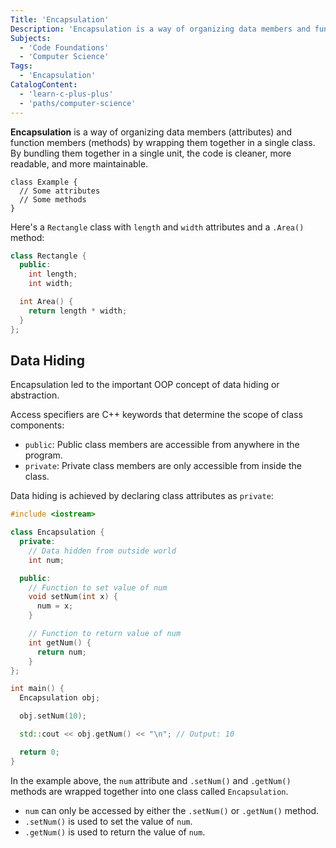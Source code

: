 ```yaml
---
Title: 'Encapsulation'
Description: 'Encapsulation is a way of organizing data members and functions by wrapping them together in a single unit. It makes the code cleaner, readable, and maintainable.'
Subjects:
  - 'Code Foundations'
  - 'Computer Science'
Tags:
  - 'Encapsulation'
CatalogContent:
  - 'learn-c-plus-plus'
  - 'paths/computer-science'
---
```


**Encapsulation** is a way of organizing data members (attributes) and function members (methods) by wrapping them together in a single class. By bundling them together in a single unit, the code is cleaner, more readable, and more maintainable.

```pseudo
class Example {
  // Some attributes
  // Some methods
}
```

Here's a `Rectangle` class with `length` and `width` attributes and a `.Area()` method:

```cpp
class Rectangle {
  public:
    int length;
    int width;

  int Area() {
    return length * width;
  }
};
```

## Data Hiding

Encapsulation led to the important OOP concept of data hiding or abstraction.

Access specifiers are C++ keywords that determine the scope of class components:

- `public`: Public class members are accessible from anywhere in the program.
- `private`: Private class members are only accessible from inside the class.

Data hiding is achieved by declaring class attributes as `private`:

```cpp
#include <iostream>

class Encapsulation {
  private:
    // Data hidden from outside world
    int num;

  public:
    // Function to set value of num
    void setNum(int x) {
      num = x;
    }

    // Function to return value of num
    int getNum() {
      return num;
    }
};

int main() {
  Encapsulation obj;

  obj.setNum(10);

  std::cout << obj.getNum() << "\n"; // Output: 10

  return 0;
}
```

In the example above, the `num` attribute and `.setNum()` and `.getNum()` methods are wrapped together into one class called `Encapsulation`.

- `num` can only be accessed by either the `.setNum()` or `.getNum()` method.
- `.setNum()` is used to set the value of `num`.
- `.getNum()` is used to return the value of `num`.
